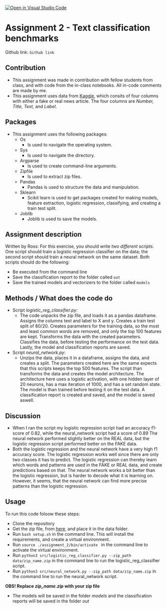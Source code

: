 [![Open in Visual Studio Code](https://classroom.github.com/assets/open-in-vscode-c66648af7eb3fe8bc4f294546bfd86ef473780cde1dea487d3c4ff354943c9ae.svg)](https://classroom.github.com/online_ide?assignment_repo_id=10362462&assignment_repo_type=AssignmentRepo)
# Assignment 2 - Text classification benchmarks

Github link: ```Github link```

## Contribution
- This assignment was made in contribution with fellow students from class, and with code from the in-class notebooks. All in-code comments are made by me.
- This assignment uses data from [Kaggle](https://www.kaggle.com/datasets/jillanisofttech/fake-or-real-news), which consits of four columns with either a fake or real news article. The four columns are *Number, Title, Text,* and *Label*. 

## Packages 
- This assignment uses the following packages:
    - Os
        - Is used to navigate the operating system.
    - Sys
        - Is used to navigate the directory. 
    - Argparse
        - Is used to create command-line arguments.
    - Zipfile
        - Is used to extract zip files.
    - Pandas
        - Pandas is used to structure the data and manipulation.
    - Sklearn
        - Scikit learn is used to get packages created for making models, feature extraction, logistic regression, classifying, and creating a train test split.
    - Joblib
        - Joblib is used to save the models.
## Assignment description 
Written by Ross:
For this exercise, you should write *two different scripts*. One script should train a logistic regression classifier on the data; the second script should train a neural network on the same dataset. Both scripts should do the following:

- Be executed from the command line
- Save the classification report to the folder called ```out```
- Save the trained models and vectorizers to the folder called ```models```

## Methods / What does the code do
- Script *logistic_reg_classifier.py*:
    - The code unpacks the zip file, and loads it as a pandas dataframe. Assigns the columns text and label to X and y. Creates a train test split of 80/20. Creates parameters for the training data, so the most and least common words are removed, and only the top 100 features are kept. Transforms the data with the created parameters. Classifies the data, before testing the performance on the test data. Lastly, the model and classification reports are saved.
- Script *neural_network.py*:
    - Unzips the data, places it in a dataframe, assigns the data, and creates a split. The parameters created here are the same expects that this scripts keeps the top 500 features. The script than transforms the data and creates the model architecture. The architecture here uses a logistic activation, with one hidden layer of 20 neurons, has a max iteration of 1000, and has a set random state. The model is than trained before testing it on the test data. A classification report is created and saved, and the model is saved aswell.
## Discussion 
- When I ran the script my logistic regression script had an accuracy f1-score of 0.82, while the neural_network script had a score of 0.89 The neural network performed slightly better on the REAL data, but the logistic regression script performed better on the FAKE data.
- Both the logistic regression and the neural network have a very high f1 accuracy score. The logistic regression works well since there are only two classes it has to predict. The logistic regression can thereby learn which words and patterns are used in the FAKE or REAL data, and create predictions based on that. The neural network works a bit better than the logistic regression, but is harder to decode what it is learning on. However, it seems, that the neural network can find more precise patterns than the logistic regression.

## Usage 
To run this code foloow these steps:
- Clone the repository
- Get the zip file, from [here](https://www.kaggle.com/datasets/jillanisofttech/fake-or-real-news), and place it in the data folder. 
- Run ```bash setup.sh``` in the command line. This will install the requirements, and create a virtual environment. 
- Run ```source ./assignment_2/bin/activate ``` in the command line to activate the virtual environment. 
- Run ```python3 src/logistic_reg_classifier.py --zip_path data/zip_name.zip``` in the command line to run the logistic_reg_classifier script.
- Run ```python3 src/neural_network.py --zip_path data/zip_name.zip``` in the command line to run the neural_network script.

__OBS! Replace *zip_name.zip* with your zip file__ 
- The models will be saved in the folder *models* and the classification reports will be saved in the folder *out*
